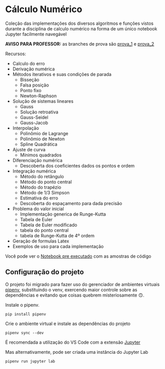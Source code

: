 # Cálculo Numérico

Coleção das implementações dos diversos algoritmos e funções vistos durante a disciplina de calculo numérico na forma de um único notebook Jupyter facilmente navegável

**AVISO PARA PROFESSOR:** as branches de prova são [prova_1](https://github.com/diefesson/ufc-cn/blob/prova_1/src/main.ipynb) e [prova_2](https://github.com/diefesson/ufc-cn/blob/prova_2/src/main.ipynb)

Recursos:

- Calculo do erro
- Derivação numérica
- Métodos iterativos e suas condições de parada
  - Bisseção
  - Falsa posição
  - Ponto fixo
  - Newton-Raphson
- Solução de sistemas lineares
  - Gauss
  - Solução retroativa
  - Gauss-Seidel
  - Gauss-Jacob
- Interpolação
  - Polinômio de Lagrange
  - Polinômio de Newton
  - Spline Quadrática
- Ajuste de curva
  - Mínimos quadrados
- Diferenciação numérica
  - Descoberta dos coeficientes dados os pontos e ordem
- Integração numérica
  - Método do retângulo
  - Método do ponto central
  - Método do trapézio
  - Método de 1/3 Simpson
  - Estimativa do erro
  - Descoberta do espaçamento para dada precisão
- Problema do valor inicial
  - Implementação generica de Runge-Kutta
  - Tabela de Euler
  - Tabela de Euler modificado
  - tabela do ponto central
  - tabela de Runge-Kutta de 4º ordem
- Geração de formulas Latex
- Exemplos de uso para cada implementação

Você pode ver o [Notebook pre executado](https://github.com/diefesson/ufc-cn/blob/exemplos_executados/src/main.ipynb) com as amostras de código

## Configuração do projeto

O projeto foi migrado para fazer uso do gerenciador de ambientes virtuais [pipenv](https://pypi.org/project/pipenv), substituindo o venv, exercendo maior controle sobre as dependências e evitando que coisas quebrem misteriosamente 🙃.

Instale o pipenv.

~~~~
pip install pipenv
~~~~

Crie o ambiente virtual e instale as dependências do projeto

~~~~
pipenv sync --dev
~~~~

É recomendada a utilização do VS Code com a extensão [Jupyter](https://marketplace.visualstudio.com/items?itemName=ms-toolsai.jupyter)

Mas alternativamente, pode ser criada uma instância do Jupyter Lab

~~~~
pipenv run jupyter lab
~~~~
